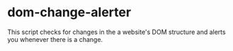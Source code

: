 # dom-change-alerter

This script checks for changes in the a website's DOM structure and alerts you whenever there is a change.
